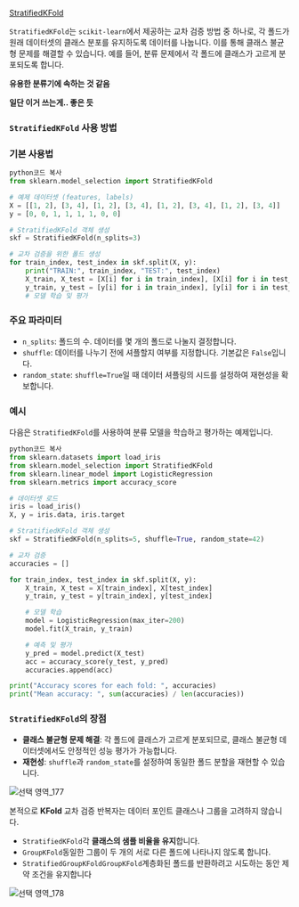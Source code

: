 [StratifiedKFold](https://scikit-learn.org/stable/modules/generated/sklearn.model_selection.StratifiedKFold.html)

`StratifiedKFold`는 `scikit-learn`에서 제공하는 교차 검증 방법 중 하나로, 각 폴드가 원래 데이터셋의 클래스 분포를 유지하도록 데이터를 나눕니다. 이를 통해 클래스 불균형 문제를 해결할 수 있습니다. 예를 들어, 분류 문제에서 각 폴드에 클래스가 고르게 분포되도록 합니다. 

**유용한 분류기에 속하는 것 같음**

**일단 이거 쓰는게.. 좋은 듯** 

### `StratifiedKFold` 사용 방법

### 기본 사용법

```python
python코드 복사
from sklearn.model_selection import StratifiedKFold

# 예제 데이터셋 (features, labels)
X = [[1, 2], [3, 4], [1, 2], [3, 4], [1, 2], [3, 4], [1, 2], [3, 4]]
y = [0, 0, 1, 1, 1, 1, 0, 0]

# StratifiedKFold 객체 생성
skf = StratifiedKFold(n_splits=3)

# 교차 검증을 위한 폴드 생성
for train_index, test_index in skf.split(X, y):
    print("TRAIN:", train_index, "TEST:", test_index)
    X_train, X_test = [X[i] for i in train_index], [X[i] for i in test_index]
    y_train, y_test = [y[i] for i in train_index], [y[i] for i in test_index]
    # 모델 학습 및 평가

```

### 주요 파라미터

- `n_splits`: 폴드의 수. 데이터를 몇 개의 폴드로 나눌지 결정합니다.
- `shuffle`: 데이터를 나누기 전에 셔플할지 여부를 지정합니다. 기본값은 `False`입니다.
- `random_state`: `shuffle=True`일 때 데이터 셔플링의 시드를 설정하여 재현성을 확보합니다.

### 예시

다음은 `StratifiedKFold`를 사용하여 분류 모델을 학습하고 평가하는 예제입니다.

```python
python코드 복사
from sklearn.datasets import load_iris
from sklearn.model_selection import StratifiedKFold
from sklearn.linear_model import LogisticRegression
from sklearn.metrics import accuracy_score

# 데이터셋 로드
iris = load_iris()
X, y = iris.data, iris.target

# StratifiedKFold 객체 생성
skf = StratifiedKFold(n_splits=5, shuffle=True, random_state=42)

# 교차 검증
accuracies = []

for train_index, test_index in skf.split(X, y):
    X_train, X_test = X[train_index], X[test_index]
    y_train, y_test = y[train_index], y[test_index]

    # 모델 학습
    model = LogisticRegression(max_iter=200)
    model.fit(X_train, y_train)

    # 예측 및 평가
    y_pred = model.predict(X_test)
    acc = accuracy_score(y_test, y_pred)
    accuracies.append(acc)

print("Accuracy scores for each fold: ", accuracies)
print("Mean accuracy: ", sum(accuracies) / len(accuracies))

```

### `StratifiedKFold`의 장점

- **클래스 불균형 문제 해결**: 각 폴드에 클래스가 고르게 분포되므로, 클래스 불균형 데이터셋에서도 안정적인 성능 평가가 가능합니다.
- **재현성**: `shuffle`과 `random_state`를 설정하여 동일한 폴드 분할을 재현할 수 있습니다.

![선택 영역_177](https://github.com/user-attachments/assets/27c9bfa7-dcdb-499d-8f89-6f4f5fb4bfb1)


본적으로 **KFold** 교차 검증 반복자는 데이터 포인트 클래스나 그룹을 고려하지 않습니다. 

- `StratifiedKFold`각 **클래스의 샘플 비율을 유지**합니다.
- `GroupKFold`동일한 그룹이 두 개의 서로 다른 폴드에 나타나지 않도록 합니다.
- `StratifiedGroupKFoldGroupKFold`계층화된 폴드를 반환하려고 시도하는 동안 제약 조건을 유지합니다

![선택 영역_178](https://github.com/user-attachments/assets/279a66b5-0c78-44f9-a93d-a8de1168a488)